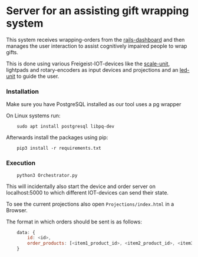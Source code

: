 # Server for an assisting gift wrapping system

This system receives wrapping-orders from the [rails-dashboard](https://github.com/Freigeistlab/rails-wrapping-order-app) 
and then manages the user interaction to assist cognitively impaired people to wrap gifts. 

This is done using various Freigeist-IOT-devices 
like the [scale-unit](https://github.com/Freigeistlab/scaleUnit), lightpads and rotary-encoders as input devices and projections and an
 [led-unit](https://github.com/Freigeistlab/ledUnit) to guide the user.
 
### Installation

Make sure you have PostgreSQL installed as our tool uses a pg wrapper

On Linux systems run:

```
	sudo apt install postgresql libpq-dev
```

Afterwards install the packages using pip:

```
	pip3 install -r requirements.txt
```

### Execution
 
```
	python3 Orchestrator.py	
```

This will incidentally also start the device and order server 
on localhost:5000 to which different IOT-devices can send their state.

To see the current projections also open `Projections/index.html` in a Browser.

The format in which orders should be sent is as follows:

```javascript
	data: {
		id: <id>,
		order_products: [<item1_product_id>, <item2_product_id>, <item3_product_id>, <item4_product_id>]
	}
```
